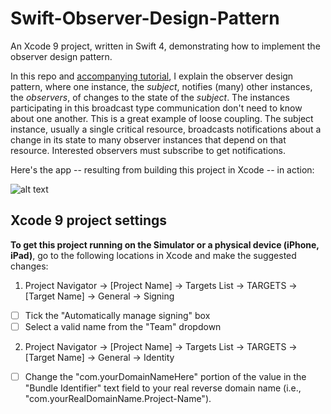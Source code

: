 # Swift-Observer-Design-Pattern
An Xcode 9 project, written in Swift 4, demonstrating how to implement the observer design pattern.

In this repo and [accompanying tutorial](), I explain the observer design pattern, where one instance, the _subject_, notifies (many) other instances, the _observers_, of changes to the state of the _subject_. The instances participating in this broadcast type communication don't need to know about one another. This is a great example of loose coupling. The subject instance, usually a single critical resource, broadcasts notifications about a change in its state to many observer instances that depend on that resource. Interested observers must subscribe to get notifications.

Here's the app -- resulting from building this project in Xcode -- in action:

![alt text][logo1]

[logo1]: http://iosbrain.com/wp-content/uploads/2018/08/ObserverAppDemo.gif "Observer"

## Xcode 9 project settings
**To get this project running on the Simulator or a physical device (iPhone, iPad)**, go to the following locations in Xcode and make the suggested changes:

1. Project Navigator -> [Project Name] -> Targets List -> TARGETS -> [Target Name] -> General -> Signing
- [ ] Tick the "Automatically manage signing" box
- [ ] Select a valid name from the "Team" dropdown
  
2. Project Navigator -> [Project Name] -> Targets List -> TARGETS -> [Target Name] -> General -> Identity
- [ ] Change the "com.yourDomainNameHere" portion of the value in the "Bundle Identifier" text field to your real reverse domain name (i.e., "com.yourRealDomainName.Project-Name").
